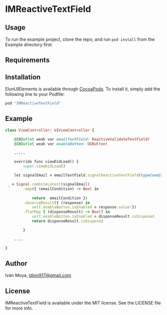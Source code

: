 
# IMReactiveTextField

## Usage

To run the example project, clone the repo, and run `pod install` from the Example directory first.

## Requirements

## Installation

ElunUIElements is available through [CocoaPods](http://cocoapods.org). To install
it, simply add the following line to your Podfile:

```ruby
pod "IMReactiveTextField"
```

## Example

```ruby
class ViewController: UIViewController {

    @IBOutlet weak var emailTextField: ReactiveValidateTextField!
    @IBOutlet weak var enableButton: UIButton!

    .....

    override func viewDidLoad() {
        super.viewDidLoad()

    let signalEmail = emailTextField.signalReactiveTextField(typeCondition: .JLConditionTypeEmail)

 _ = Signal.combineLatest(signalEmail)
        .map({ (emailCondition) -> Bool in
            
            return  emailCondition })
        .observeResult({ (response) in
            self.enableButton.isEnabled = response.value!})
        .flatMap { (disponseResult) -> Bool? in
            self.enableButton.isEnabled = disponseResult.isDisposed
            return disponseResult.isDisposed

        }

	....

}

```


## Author

Iván Moya, idion917@gmail.com

## License

IMReactiveTextField is available under the MIT license. See the LICENSE file for more info.
